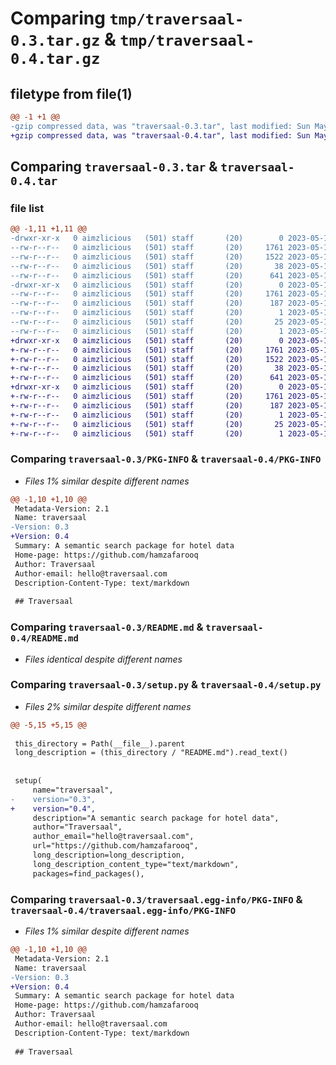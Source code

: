 # Comparing `tmp/traversaal-0.3.tar.gz` & `tmp/traversaal-0.4.tar.gz`

## filetype from file(1)

```diff
@@ -1 +1 @@
-gzip compressed data, was "traversaal-0.3.tar", last modified: Sun May 14 06:42:48 2023, max compression
+gzip compressed data, was "traversaal-0.4.tar", last modified: Sun May 14 07:00:30 2023, max compression
```

## Comparing `traversaal-0.3.tar` & `traversaal-0.4.tar`

### file list

```diff
@@ -1,11 +1,11 @@
-drwxr-xr-x   0 aimzlicious   (501) staff       (20)        0 2023-05-14 06:42:48.883797 traversaal-0.3/
--rw-r--r--   0 aimzlicious   (501) staff       (20)     1761 2023-05-14 06:42:48.883669 traversaal-0.3/PKG-INFO
--rw-r--r--   0 aimzlicious   (501) staff       (20)     1522 2023-05-14 06:42:38.000000 traversaal-0.3/README.md
--rw-r--r--   0 aimzlicious   (501) staff       (20)       38 2023-05-14 06:42:48.883836 traversaal-0.3/setup.cfg
--rw-r--r--   0 aimzlicious   (501) staff       (20)      641 2023-05-14 06:42:44.000000 traversaal-0.3/setup.py
-drwxr-xr-x   0 aimzlicious   (501) staff       (20)        0 2023-05-14 06:42:48.883500 traversaal-0.3/traversaal.egg-info/
--rw-r--r--   0 aimzlicious   (501) staff       (20)     1761 2023-05-14 06:42:48.000000 traversaal-0.3/traversaal.egg-info/PKG-INFO
--rw-r--r--   0 aimzlicious   (501) staff       (20)      187 2023-05-14 06:42:48.000000 traversaal-0.3/traversaal.egg-info/SOURCES.txt
--rw-r--r--   0 aimzlicious   (501) staff       (20)        1 2023-05-14 06:42:48.000000 traversaal-0.3/traversaal.egg-info/dependency_links.txt
--rw-r--r--   0 aimzlicious   (501) staff       (20)       25 2023-05-14 06:42:48.000000 traversaal-0.3/traversaal.egg-info/requires.txt
--rw-r--r--   0 aimzlicious   (501) staff       (20)        1 2023-05-14 06:42:48.000000 traversaal-0.3/traversaal.egg-info/top_level.txt
+drwxr-xr-x   0 aimzlicious   (501) staff       (20)        0 2023-05-14 07:00:30.117926 traversaal-0.4/
+-rw-r--r--   0 aimzlicious   (501) staff       (20)     1761 2023-05-14 07:00:30.117792 traversaal-0.4/PKG-INFO
+-rw-r--r--   0 aimzlicious   (501) staff       (20)     1522 2023-05-14 06:42:38.000000 traversaal-0.4/README.md
+-rw-r--r--   0 aimzlicious   (501) staff       (20)       38 2023-05-14 07:00:30.117965 traversaal-0.4/setup.cfg
+-rw-r--r--   0 aimzlicious   (501) staff       (20)      641 2023-05-14 06:54:06.000000 traversaal-0.4/setup.py
+drwxr-xr-x   0 aimzlicious   (501) staff       (20)        0 2023-05-14 07:00:30.117623 traversaal-0.4/traversaal.egg-info/
+-rw-r--r--   0 aimzlicious   (501) staff       (20)     1761 2023-05-14 07:00:30.000000 traversaal-0.4/traversaal.egg-info/PKG-INFO
+-rw-r--r--   0 aimzlicious   (501) staff       (20)      187 2023-05-14 07:00:30.000000 traversaal-0.4/traversaal.egg-info/SOURCES.txt
+-rw-r--r--   0 aimzlicious   (501) staff       (20)        1 2023-05-14 07:00:30.000000 traversaal-0.4/traversaal.egg-info/dependency_links.txt
+-rw-r--r--   0 aimzlicious   (501) staff       (20)       25 2023-05-14 07:00:30.000000 traversaal-0.4/traversaal.egg-info/requires.txt
+-rw-r--r--   0 aimzlicious   (501) staff       (20)        1 2023-05-14 07:00:30.000000 traversaal-0.4/traversaal.egg-info/top_level.txt
```

### Comparing `traversaal-0.3/PKG-INFO` & `traversaal-0.4/PKG-INFO`

 * *Files 1% similar despite different names*

```diff
@@ -1,10 +1,10 @@
 Metadata-Version: 2.1
 Name: traversaal
-Version: 0.3
+Version: 0.4
 Summary: A semantic search package for hotel data
 Home-page: https://github.com/hamzafarooq
 Author: Traversaal
 Author-email: hello@traversaal.com
 Description-Content-Type: text/markdown
 
 ## Traversaal
```

### Comparing `traversaal-0.3/README.md` & `traversaal-0.4/README.md`

 * *Files identical despite different names*

### Comparing `traversaal-0.3/setup.py` & `traversaal-0.4/setup.py`

 * *Files 2% similar despite different names*

```diff
@@ -5,15 +5,15 @@
 
 this_directory = Path(__file__).parent
 long_description = (this_directory / "README.md").read_text()
 
 
 setup(
     name="traversaal",
-    version="0.3",
+    version="0.4",
     description="A semantic search package for hotel data",
     author="Traversaal",
     author_email="hello@traversaal.com",
     url="https://github.com/hamzafarooq",
     long_description=long_description,
     long_description_content_type="text/markdown",
     packages=find_packages(),
```

### Comparing `traversaal-0.3/traversaal.egg-info/PKG-INFO` & `traversaal-0.4/traversaal.egg-info/PKG-INFO`

 * *Files 1% similar despite different names*

```diff
@@ -1,10 +1,10 @@
 Metadata-Version: 2.1
 Name: traversaal
-Version: 0.3
+Version: 0.4
 Summary: A semantic search package for hotel data
 Home-page: https://github.com/hamzafarooq
 Author: Traversaal
 Author-email: hello@traversaal.com
 Description-Content-Type: text/markdown
 
 ## Traversaal
```

